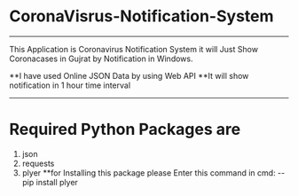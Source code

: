 # CoronaVisrus-Notification-System

*******************************************************
This Application is Coronavirus Notification System it 
will Just Show Coronacases in Gujrat by Notification in 
Windows. 

   **I have used Online JSON Data by using Web API
   **It will show notification in 1 hour time interval

********************************************************
# Required Python Packages are 
  1) json
  2) requests
  3) plyer
      **for Installing this package please Enter this command in cmd: 
              -- pip install plyer
